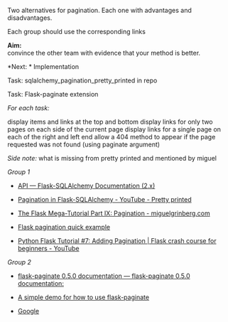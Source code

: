 Two alternatives for pagination. Each one with advantages and disadvantages.  

Each group should use the corresponding links   

**Aim:**   
convince the other team with evidence that your method is better. 

*Next: * Implementation 
 
Task: sqlalchemy_pagination_pretty_printed in repo

Task: Flask-paginate extension

*For each task:*  

display items and links at the top and bottom 
display links for only two pages on each side of the current page 
display links for a single page on each of the right and left end
allow a 404 method to appear if the page requested was not found (using paginate argument)

*Side note:* what is missing from pretty printed and mentioned by miguel 


*Group 1*  

- [API — Flask-SQLAlchemy Documentation (2.x)](https://flask-sqlalchemy.palletsprojects.com/en/2.x/api/)

- [Pagination in Flask-SQLAlchemy - YouTube - Pretty printed](https://www.youtube.com/watch?v=hkL9pgCJPNk)

- [The Flask Mega-Tutorial Part IX: Pagination - miguelgrinberg.com](https://blog.miguelgrinberg.com/post/the-flask-mega-tutorial-part-ix-pagination)

- [Flask pagination quick example](https://medium.com./better-programming/simple-flask-pagination-example-4190b12c2e2e)

- [Python Flask Tutorial #7: Adding Pagination | Flask crash course for beginners - YouTube](https://www.youtube.com/watch?v=CnBYLXA9zXY)

*Group 2*  

- [flask-paginate 0.5.0 documentation — flask-paginate 0.5.0 documentation:](https://pythonhosted.org/Flask-paginate/)

- [A simple demo for how to use flask-paginate](https://gist.github.com/mozillazg/69fb40067ae6d80386e10e105e6803c9)

- [Google](https://www.google.com/) 


